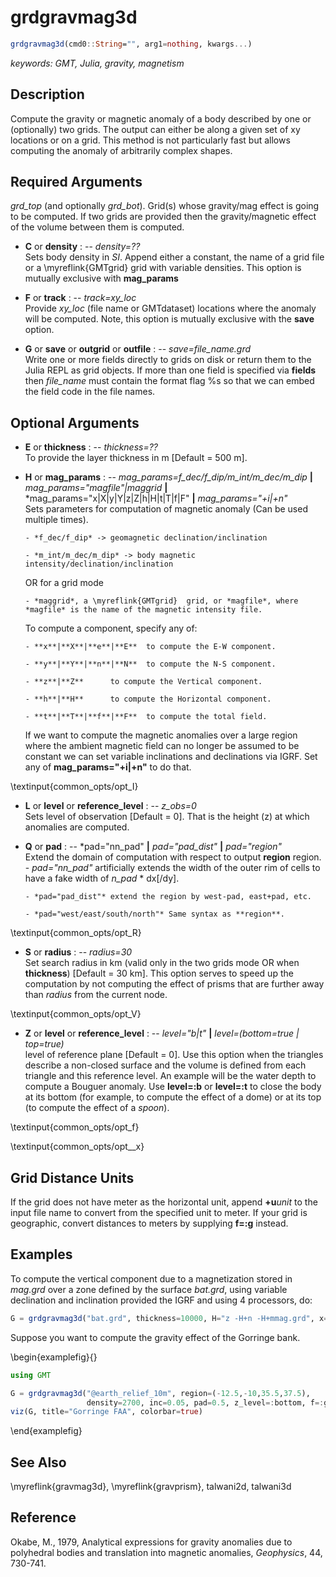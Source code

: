 # grdgravmag3d

```julia
grdgravmag3d(cmd0::String="", arg1=nothing, kwargs...)
```

*keywords: GMT, Julia, gravity, magnetism*

Description
-----------

Compute the gravity or magnetic anomaly of a body described by one or (optionally) two grids.
The output can either be along a given set of xy locations or on a grid. This method is not
particularly fast but allows computing the anomaly of arbitrarily complex shapes.

Required Arguments
------------------

*grd_top* (and optionally *grd_bot*). Grid(s) whose gravity/mag effect is going to be computed.
If two grids are provided then the gravity/magnetic effect of the volume between them is computed.

- **C** or **density** : -- *density=??*\
    Sets body density in _SI_. Append either a constant, the name of a grid file or a \myreflink{GMTgrid}
    grid with variable densities. This option is mutually exclusive with **mag_params**

- **F** or **track** : -- *track=xy_loc*\
    Provide *xy_loc* (file name or GMTdataset) locations where the anomaly will be computed. Note,
    this option is mutually exclusive with the **save** option.

- **G** or **save** or **outgrid** or **outfile** : -- *save=file_name.grd*\
    Write one or more fields directly to grids on disk or return them to the Julia REPL as grid objects.
    If more than one field is specified via **fields** then *file_name* must contain the format flag
    %s so that we can embed the field code in the file names.

Optional Arguments
------------------

- **E** or **thickness** : -- *thickness=??*\
    To provide the layer thickness in m [Default = 500 m].

- **H** or **mag_params** : -- *mag_params=f_dec/f_dip/m_int/m_dec/m_dip* **|** *mag_params="magfile"|maggrid* **|**  *mag_params="x|X|y|Y|z|Z|h|H|t|T|f|F" **|** *mag_params="+i|+n"*\
    Sets parameters for computation of magnetic anomaly (Can be used multiple times).

      - *f_dec/f_dip* -> geomagnetic declination/inclination

      - *m_int/m_dec/m_dip* -> body magnetic intensity/declination/inclination

    OR for a grid mode

      - *maggrid*, a \myreflink{GMTgrid}  grid, or *magfile*, where *magfile* is the name of the magnetic intensity file.

    To compute a component, specify any of:

      - **x**|**X**|**e**|**E**  to compute the E-W component.

      - **y**|**Y**|**n**|**N**  to compute the N-S component.

      - **z**|**Z**      to compute the Vertical component.

      - **h**|**H**      to compute the Horizontal component.

      - **t**|**T**|**f**|**F**  to compute the total field.

    If we want to compute the magnetic anomalies over a large region where the ambient magnetic field
    can no longer be assumed to be constant we can set variable inclinations and declinations via IGRF.
    Set any of **mag_params="+i|+n"** to do that.

\textinput{common_opts/opt_I}

- **L** or **level** or **reference_level** : -- *z_obs=0*\
    Sets level of observation [Default = 0]. That is the height (z) at which anomalies are computed.

- **Q** or **pad** : -- *pad="nn_pad" **|** *pad="pad_dist"* **|** *pad="region"*\
    Extend the domain of computation with respect to output **region** region.
      - *pad="nn_pad"* artificially extends the width of the outer rim of cells to have a fake width of *n_pad* * dx[/dy].

      - *pad="pad_dist"* extend the region by west-pad, east+pad, etc.

      - *pad="west/east/south/north"* Same syntax as **region**.

\textinput{common_opts/opt_R}

- **S** or **radius** : -- *radius=30*\
    Set search radius in km (valid only in the two grids mode OR when **thickness**) [Default = 30 km].
    This option serves to speed up the computation by not computing the effect of prisms that
    are further away than *radius* from the current node.

\textinput{common_opts/opt_V}

- **Z** or **level** or **reference_level** : -- *level="b|t"* **|** *level=(bottom=true | top=true)*\
    level of reference plane [Default = 0]. Use this option when the triangles describe a non-closed
    surface and the volume is defined from each triangle and this reference level. An example will be
    the water depth to compute a Bouguer anomaly. Use **level=:b** or **level=:t** to close the body
    at its bottom (for example, to compute the effect of a dome) or at its top (to compute the effect of a *spoon*).

\textinput{common_opts/opt_f}

\textinput{common_opts/opt__x}

Grid Distance Units
-------------------

If the grid does not have meter as the horizontal unit, append **+u**_unit_ to the input file name to convert from the
specified unit to meter. If your grid is geographic, convert distances to meters by supplying **f=:g** instead.

Examples
--------

To compute the vertical component due to a magnetization stored in *mag.grd* over a zone defined by
the surface *bat.grd*, using variable declination and inclination provided the IGRF and using 4
processors, do:

```julia
G = grdgravmag3d("bat.grd", thickness=10000, H="z -H+n -H+mmag.grd", x=4, radius=50);
```

Suppose you want to compute the gravity effect of the Gorringe bank.

\begin{examplefig}{}
```julia
using GMT

G = grdgravmag3d("@earth_relief_10m", region=(-12.5,-10,35.5,37.5),
                 density=2700, inc=0.05, pad=0.5, z_level=:bottom, f=:g);
viz(G, title="Gorringe FAA", colorbar=true)
```
\end{examplefig}


See Also
--------

\myreflink{gravmag3d}, \myreflink{gravprism}, talwani2d, talwani3d

Reference
---------

Okabe, M., 1979, Analytical expressions for gravity anomalies due to
polyhedral bodies and translation into magnetic anomalies, *Geophysics*,
44, 730-741.
